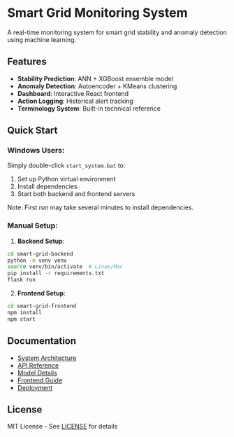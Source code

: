 # Smart Grid Monitoring System

A real-time monitoring system for smart grid stability and anomaly detection using machine learning.

## Features

- **Stability Prediction**: ANN + XGBoost ensemble model
- **Anomaly Detection**: Autoencoder + KMeans clustering
- **Dashboard**: Interactive React frontend
- **Action Logging**: Historical alert tracking
- **Terminology System**: Built-in technical reference

## Quick Start

### Windows Users:
Simply double-click `start_system.bat` to:
1. Set up Python virtual environment
2. Install dependencies
3. Start both backend and frontend servers

Note: First run may take several minutes to install dependencies.

### Manual Setup:
1. **Backend Setup**:
```bash
cd smart-grid-backend
python -m venv venv
source venv/bin/activate  # Linux/Mac
pip install -r requirements.txt
flask run
```

2. **Frontend Setup**:
```bash
cd smart-grid-frontend
npm install
npm start
```

## Documentation

- [System Architecture](documentation/architecture.md)
- [API Reference](documentation/api.md)
- [Model Details](documentation/models.md)
- [Frontend Guide](documentation/frontend.md)
- [Deployment](documentation/deployment.md)

## License

MIT License - See [LICENSE](LICENSE) for details
